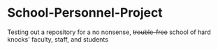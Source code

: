 # School-Personnel-Project

Testing out a repository for a no nonsense, ~~trouble-free~~ school of hard knocks' faculty, staff, and students 
